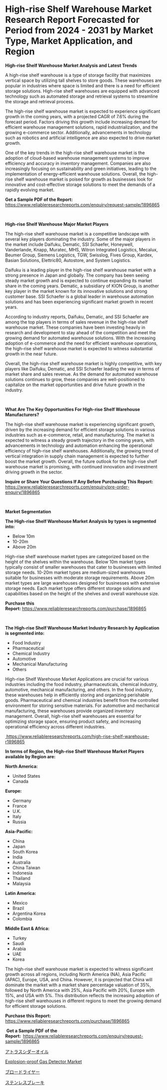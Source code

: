 <p><h1>High-rise Shelf Warehouse Market Research Report Forecasted for Period from 2024 -  2031 by Market Type, Market Application, and Region</h1></p><p><strong>High-rise Shelf Warehouse Market Analysis and Latest Trends</strong></p>
<p><p>A high-rise shelf warehouse is a type of storage facility that maximizes vertical space by utilizing tall shelves to store goods. These warehouses are popular in industries where space is limited and there is a need for efficient storage solutions. High-rise shelf warehouses are equipped with advanced technology such as automated storage and retrieval systems to streamline the storage and retrieval process.</p><p>The high-rise shelf warehouse market is expected to experience significant growth in the coming years, with a projected CAGR of 7.6% during the forecast period. Factors driving this growth include increasing demand for efficient warehouse management solutions, rapid industrialization, and the growing e-commerce sector. Additionally, advancements in technology such as robotics and artificial intelligence are also expected to drive market growth.</p><p>One of the key trends in the high-rise shelf warehouse market is the adoption of cloud-based warehouse management systems to improve efficiency and accuracy in inventory management. Companies are also increasingly focusing on sustainability and green initiatives, leading to the implementation of energy-efficient warehouse solutions. Overall, the high-rise shelf warehouse market is poised for growth as businesses look for innovative and cost-effective storage solutions to meet the demands of a rapidly evolving market.</p></p>
<p><strong>Get a Sample PDF of the Report:&nbsp;</strong> <a href="https://www.reliableresearchreports.com/enquiry/request-sample/1896865">https://www.reliableresearchreports.com/enquiry/request-sample/1896865</a></p>
<p>&nbsp;</p>
<p><strong>High-rise Shelf Warehouse Major Market Players</strong></p>
<p><p>The high-rise shelf warehouse market is a competitive landscape with several key players dominating the industry. Some of the major players in the market include Daifuku, Dematic, SSI Schaefer, Honeywell, Vanderlande, Knapp, Muratec, MHS, Witron Integrated Logistics, Mecalux, Beumer Group, Siemens Logistics, TGW, Swisslog, Fives Group, Kardex, Basian Solutions, Elettric80, Autostore, and System Logistics.</p><p>Daifuku is a leading player in the high-rise shelf warehouse market with a strong presence in Japan and globally. The company has been seeing steady market growth and is expected to continue expanding its market share in the coming years. Dematic, a subsidiary of KION Group, is another key player in the market known for its innovative solutions and strong customer base. SSI Schaefer is a global leader in warehouse automation solutions and has been experiencing significant market growth in recent years.</p><p>According to industry reports, Daifuku, Dematic, and SSI Schaefer are among the top players in terms of sales revenue in the high-rise shelf warehouse market. These companies have been investing heavily in research and development to stay ahead of the competition and meet the growing demand for automated warehouse solutions. With the increasing adoption of e-commerce and the need for efficient warehouse operations, the high-rise shelf warehouse market is expected to witness substantial growth in the near future.</p><p>Overall, the high-rise shelf warehouse market is highly competitive, with key players like Daifuku, Dematic, and SSI Schaefer leading the way in terms of market share and sales revenue. As the demand for automated warehouse solutions continues to grow, these companies are well-positioned to capitalize on the market opportunities and drive future growth in the industry.</p></p>
<p>&nbsp;</p>
<p><strong>What Are The Key Opportunities For High-rise Shelf Warehouse Manufacturers?</strong></p>
<p><p>The high-rise shelf warehouse market is experiencing significant growth, driven by the increasing demand for efficient storage solutions in various industries such as e-commerce, retail, and manufacturing. The market is expected to witness a steady growth trajectory in the coming years, with advancements in technology and automation enhancing the operational efficiency of high-rise shelf warehouses. Additionally, the growing trend of vertical integration in supply chain management is expected to further boost the market growth. Overall, the future outlook for the high-rise shelf warehouse market is promising, with continued innovation and investment driving growth in the sector.</p></p>
<p><strong>Inquire or Share Your Questions If Any Before Purchasing This Report:</strong> <a href="https://www.reliableresearchreports.com/enquiry/pre-order-enquiry/1896865">https://www.reliableresearchreports.com/enquiry/pre-order-enquiry/1896865</a></p>
<p>&nbsp;</p>
<p><strong>Market Segmentation</strong></p>
<p><strong>The High-rise Shelf Warehouse Market Analysis by types is segmented into:</strong></p>
<p><ul><li>Below 10m</li><li>10-20m</li><li>Above 20m</li></ul></p>
<p><p>High-rise shelf warehouse market types are categorized based on the height of the shelves within the warehouse. Below 10m market types typically consist of smaller warehouses that cater to businesses with limited storage needs. 10-20m market types are medium-sized warehouses suitable for businesses with moderate storage requirements. Above 20m market types are large warehouses designed for businesses with extensive storage needs. Each market type offers different storage solutions and capabilities based on the height of the shelves and overall warehouse size.</p></p>
<p><strong>Purchase this Report:&nbsp;</strong><a href="https://www.reliableresearchreports.com/purchase/1896865">https://www.reliableresearchreports.com/purchase/1896865</a></p>
<p>&nbsp;</p>
<p><strong>The High-rise Shelf Warehouse Market Industry Research by Application is segmented into:</strong></p>
<p><ul><li>Food Industry</li><li>Pharmaceutical</li><li>Chemical Industry</li><li>Automotive</li><li>Mechanical Manufacturing</li><li>Others</li></ul></p>
<p><p>High-rise Shelf Warehouse Market Applications are crucial for various industries including the food industry, pharmaceuticals, chemical industry, automotive, mechanical manufacturing, and others. In the food industry, these warehouses help in efficiently storing and organizing perishable goods. Pharmaceutical and chemical industries benefit from the controlled environment for storing sensitive materials. For automotive and mechanical manufacturing, these warehouses provide organized inventory management. Overall, high-rise shelf warehouses are essential for optimizing storage space, ensuring product safety, and increasing operational efficiency across different industries.</p></p>
<p><a href="https://www.reliableresearchreports.com/high-rise-shelf-warehouse-r1896865">&nbsp;https://www.reliableresearchreports.com/high-rise-shelf-warehouse-r1896865</a></p>
<p><strong>In terms of Region, the High-rise Shelf Warehouse Market Players available by Region are:</strong></p>
<p>
    <p> <strong> North America: </strong>
        <ul>
            <li>United States</li>
            <li>Canada</li>
        </ul>
        </p> 
    <p> <strong> Europe: </strong>
        <ul>
            <li>Germany</li>
            <li>France</li>
            <li>U.K.</li>
            <li>Italy</li>
            <li>Russia</li>
        </ul>
        </p> 
    <p> <strong> Asia-Pacific: </strong>
        <ul>
            <li>China</li>
            <li>Japan</li>
            <li>South Korea</li>
            <li>India</li>
            <li>Australia</li>
            <li>China Taiwan</li>
            <li>Indonesia</li>
            <li>Thailand</li>
            <li>Malaysia</li>
        </ul>
        </p> 
    <p> <strong> Latin America: </strong>
        <ul>
            <li>Mexico</li>
            <li>Brazil</li>
            <li>Argentina Korea</li>
            <li>Colombia</li>
        </ul>
        </p> 
    <p> <strong> Middle East & Africa: </strong>
        <ul>
            <li>Turkey</li>
            <li>Saudi</li>
            <li>Arabia</li>
            <li>UAE</li>
            <li>Korea</li>
        </ul>
    </p>
    </p>
<p><p>The high-rise shelf warehouse market is expected to witness significant growth across all regions, including North America (NA), Asia Pacific (APAC), Europe, USA, and China. However, it is projected that China will dominate the market with a market share percentage valuation of 35%, followed by North America with 25%, Asia Pacific with 20%, Europe with 15%, and USA with 5%. This distribution reflects the increasing adoption of high-rise shelf warehouses in different regions to meet the growing demand for efficient storage solutions.</p></p>
<p><strong>Purchase this Report: </strong><a href="https://www.reliableresearchreports.com/purchase/1896865">https://www.reliableresearchreports.com/purchase/1896865</a></p>
<p>&nbsp;<strong>Get a Sample PDF of the Report:&nbsp;&nbsp;</strong><a href="https://www.reliableresearchreports.com/enquiry/request-sample/1896865">https://www.reliableresearchreports.com/enquiry/request-sample/1896865</a></p>
<p><strong></strong></p>
<p><p><a href="https://medium.com/@stantonhane1/%E3%82%A2%E3%83%88%E3%83%A9%E3%82%B9%E3%82%B7%E3%83%BC%E3%83%80%E3%83%BC%E3%82%AA%E3%82%A4%E3%83%AB%E5%B8%82%E5%A0%B4%E3%81%AE%E5%88%86%E6%9E%90%E3%81%A82024%E5%B9%B4%E3%81%8B%E3%82%892031%E5%B9%B4%E3%81%BE%E3%81%A7%E3%81%AE%E4%BA%88%E6%B8%AC-98770115df99">アトラスシダーオイル</a></p><p><a href="https://github.com/okotobwrhuteie/Market-Research-Report-List-2/blob/main/explosion-proof-gas-detector-market.md">Explosion-proof Gas Detector Market</a></p><p><a href="https://github.com/mares423/Market-Research-Report-List-1/blob/main/521279544819.md">ブロードライヤー</a></p><p><a href="https://medium.com/@antonehyatt1/%E3%82%B9%E3%83%86%E3%83%B3%E3%83%AC%E3%82%B9%E3%83%96%E3%83%AC%E3%83%BC%E3%82%AD%E5%B8%82%E5%A0%B4%E8%AA%BF%E6%9F%BB%E3%83%AC%E3%83%9D%E3%83%BC%E3%83%88-%E3%81%9D%E3%81%AE%E6%AD%B4%E5%8F%B2%E3%81%8A%E3%82%88%E3%81%B32031%E5%B9%B4%E3%81%BE%E3%81%A7%E3%81%AE%E4%BA%88%E6%B8%AC-39f49ad12e7c">ステンレスブレーキ</a></p></p>